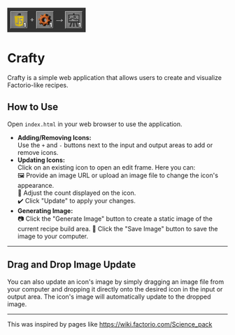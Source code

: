 ![Crafty Recipe Example](assets/new.jpg)

# Crafty

Crafty is a simple web application that allows users to create and visualize Factorio-like recipes.

## How to Use

Open `index.html` in your web browser to use the application.

- **Adding/Removing Icons:**   
Use the `+` and `-` buttons next to the input and output areas to add or remove icons.
- **Updating Icons:**   
Click on an existing icon to open an edit frame. Here you can:  
🖼️ Provide an image URL or upload an image file to change the icon's appearance.   
🔢 Adjust the count displayed on the icon.   
✔️ Click "Update" to apply your changes.
- **Generating Image:**  
📷 Click the "Generate Image" button to create a static image of the current recipe build area.
💾 Click the "Save Image" button to save the image to your computer.

---

## Drag and Drop Image Update

You can also update an icon's image by simply dragging an image file from your computer and dropping it directly onto the desired icon in the input or output area. The icon's image will automatically update to the dropped image.

---

This was inspired by pages like https://wiki.factorio.com/Science_pack
